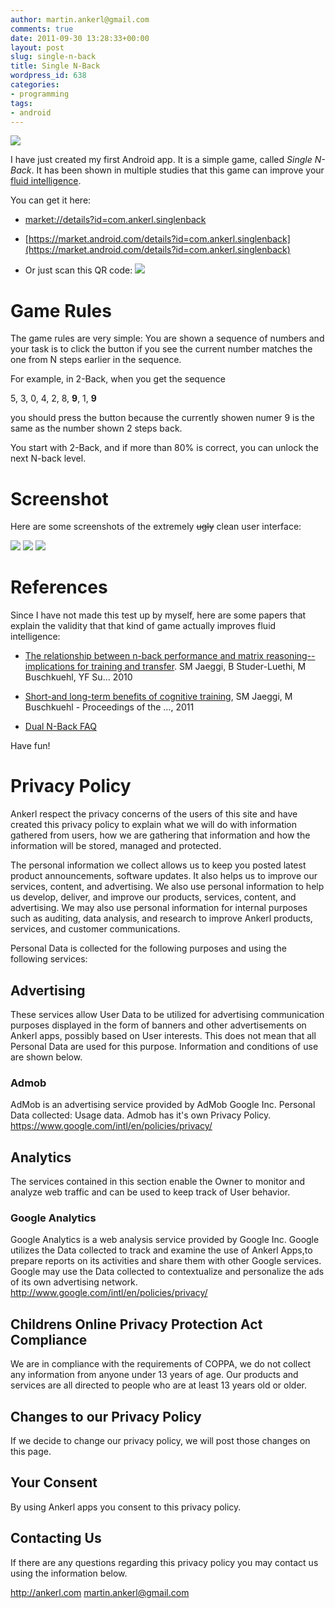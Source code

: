 ```yaml
---
author: martin.ankerl@gmail.com
comments: true
date: 2011-09-30 13:28:33+00:00
layout: post
slug: single-n-back
title: Single N-Back
wordpress_id: 638
categories:
- programming
tags:
- android
---
```


[![](http://martin.ankerl.com/wp-content/uploads/2011/09/werbegrafik.png)](https://market.android.com/details?id=com.ankerl.singlenback)

I have just created my first Android app. It is a simple game, called _Single N-Back_. It has been shown in multiple studies that this game can improve your [fluid intelligence](http://en.wikipedia.org/wiki/Fluid_and_crystallized_intelligence). 

You can get it here:




  * [market://details?id=com.ankerl.singlenback](market://details?id=com.ankerl.singlenback)

  * [https://market.android.com/details?id=com.ankerl.singlenback](https://market.android.com/details?id=com.ankerl.singlenback)

  * Or just scan this QR code:
[![](http://martin.ankerl.com/wp-content/uploads/2011/09/qr-marketlink.png)](http://martin.ankerl.com/wp-content/uploads/2011/09/qr-marketlink.png)

<!-- more -->



# Game Rules


The game rules are very simple:
You are shown a sequence of numbers and your task is to click the button if you see the current number matches the one from N steps earlier in the sequence. 

For example, in 2-Back, when you get the sequence

5, 3, 0, 4, 2, 8, **9**, 1, **9**

you should press the button because the currently showen numer 9 is the same as the number shown 2 steps back.

You start with 2-Back, and if more than 80% is correct, you can unlock the next N-back level.



# Screenshot


Here are some screenshots of the extremely <del>ugly</del> clean user interface:


[![](http://martin.ankerl.com/wp-content/uploads/2011/09/device-2011-09-30-143120-180x300.png)](http://martin.ankerl.com/wp-content/uploads/2011/09/device-2011-09-30-143120.png)  [![](http://martin.ankerl.com/wp-content/uploads/2011/09/device-2011-09-30-143151-180x300.png)](http://martin.ankerl.com/wp-content/uploads/2011/09/device-2011-09-30-143151.png)   [![](http://martin.ankerl.com/wp-content/uploads/2011/09/device-2011-09-30-143336-180x300.png)](http://martin.ankerl.com/wp-content/uploads/2011/09/device-2011-09-30-143336.png) 





# References


Since I have not made this test up by myself, here are some papers that explain the validity that that kind of game actually improves fluid intelligence:





  * [The relationship between n-back performance and matrix reasoning--implications for training and transfer](http://scholar.google.at/scholar?cluster=15156915677789202137&hl=de&as_sdt=0,5). SM Jaeggi, B Studer-Luethi, M Buschkuehl, YF Su… 2010

  * [Short-and long-term benefits of cognitive training](http://scholar.google.at/scholar?cluster=1456919652319304150&hl=de&as_sdt=0&sciodt=0), SM Jaeggi, M Buschkuehl - Proceedings of the …, 2011

  * [Dual N-Back FAQ](http://www.gwern.net/DNB%20FAQ)


Have fun!




# Privacy Policy



Ankerl respect the privacy concerns of the users of this site and have created this privacy policy to explain what we will do with information gathered from users, how we are gathering that information and how the information will be stored, managed and protected.

The personal information we collect allows us to keep you posted latest product announcements, software updates. It also helps us to improve our services, content, and advertising. We also use personal information to help us develop, deliver, and improve our products, services, content, and advertising. We may also use personal information for internal purposes such as auditing, data analysis, and research to improve Ankerl products, services, and customer communications.

Personal Data is collected for the following purposes and using the following services:



## Advertising



These services allow User Data to be utilized for advertising communication purposes displayed in the form of banners and other advertisements on Ankerl apps, possibly based on User interests. This does not mean that all Personal Data are used for this purpose. Information and conditions of use are shown below.



### Admob



AdMob is an advertising service provided by AdMob Google Inc.
Personal Data collected: Usage data.
Admob has  it's own Privacy Policy. https://www.google.com/intl/en/policies/privacy/



## Analytics



The services contained in this section enable the Owner to monitor and analyze web traffic and can be used to keep track of User behavior.



### Google Analytics



Google Analytics is a web analysis service provided by Google Inc. Google utilizes the Data collected to track and examine the use of Ankerl Apps,to prepare reports on its activities and share them with other Google services. Google may use the Data collected to contextualize and personalize the ads of its own advertising network. http://www.google.com/intl/en/policies/privacy/



## Childrens Online Privacy Protection Act Compliance



We are in compliance with the requirements of COPPA, we do not collect any information from anyone under 13 years of age. Our products and services are all directed to people who are at least 13 years old or older.



## Changes to our Privacy Policy



If we decide to change our privacy policy, we will post those changes on this page.



## Your Consent



By using Ankerl apps you consent to this privacy policy.



## Contacting Us



If there are any questions regarding this privacy policy you may contact us using the information below.

http://ankerl.com
martin.ankerl@gmail.com
